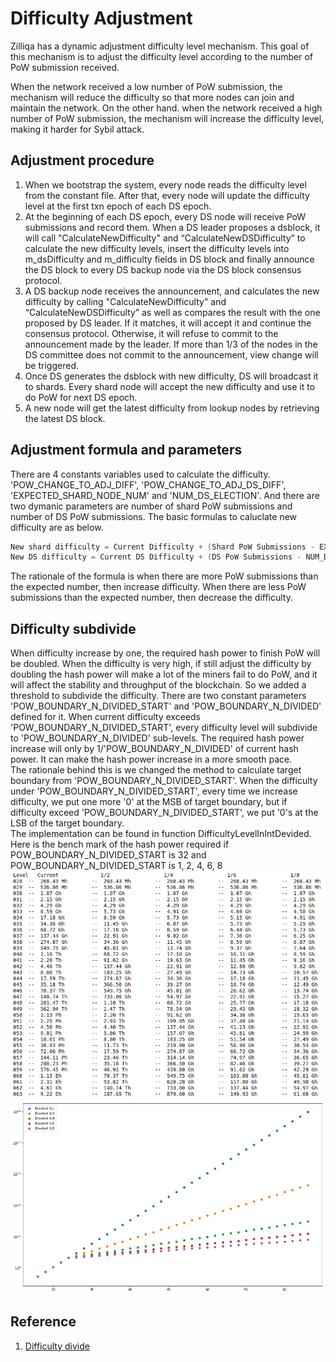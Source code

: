 # Difficulty Adjustment

Zilliqa has a dynamic adjustment difficulty level mechanism. This goal of this mechanism is to adjust the difficulty level according to the number of PoW submission received.

When the network received a low number of PoW submission, the mechanism will reduce the difficulty so that more nodes can join and maintain the network. On the other hand. when the network received a high number of PoW submission, the mechanism will increase the difficulty level, making it harder for Sybil attack.

## Adjustment procedure

1. When we bootstrap the system, every node reads the difficulty level from the constant file. After that, every node will update the difficulty level at the first txn epoch of each DS epoch.
1. At the beginning of each DS epoch, every DS node will receive PoW submissions and record them. When a DS leader proposes a dsblock, it will call "CalculateNewDifficulty" and “CalculateNewDSDifficulty” to calculate the new difficulty levels, insert the difficulty levels into m_dsDifficulty and m_difficulty fields in DS block and finally announce the DS block to every DS backup node via the DS block consensus protocol.
1. A DS backup node receives the announcement, and calculates the new difficulty by calling "CalculateNewDifficulty" and “CalculateNewDSDifficulty” as well as compares the result with the one proposed by DS leader. If it matches, it will accept it and continue the consensus protocol. Otherwise, it will refuse to commit to the announcement made by the leader. If more than 1/3 of the nodes in the DS committee does not commit to the announcement, view change will be triggered.
1. Once DS generates the dsblock with new difficulty, DS will broadcast it to shards. Every shard node will accept the new difficulty and use it to do PoW for next DS epoch.
1. A new node will get the latest difficulty from lookup nodes by retrieving the latest DS block.

## Adjustment formula and parameters

There are 4 constants variables used to calculate the difficulty. 'POW_CHANGE_TO_ADJ_DIFF', 'POW_CHANGE_TO_ADJ_DS_DIFF', 'EXPECTED_SHARD_NODE_NUM' and 'NUM_DS_ELECTION'. And there are two dymanic parameters are number of shard PoW submissions and number of DS PoW submissions. The basic formulas to caluclate new difficulty are as below.

```C++
New shard difficulty = Current Difficulty + (Shard PoW Submissions - EXPECTED_SHARD_NODE_NUM) / POW_CHANGE_TO_ADJ_DIFF
New DS difficulty = Current DS Difficulty + (DS PoW Submissions - NUM_DS_ELECTION) / POW_CHANGE_TO_ADJ_DS_DIFF
```

The rationale of the formula is when there are more PoW submissions than the expected number, then increase difficulty. When there are less PoW submissions than the expected number, then decrease the difficulty.

## Difficulty subdivide

When difficulty increase by one, the required hash power to finish PoW will be doubled. When the difficulty is very high, if still adjust the difficulty by doubling the hash power will make a lot of the miners fail to do PoW, and it will affect the stability and throughput of the blockchain. So we added a threshold to subdivide the difficulty. There are two constant parameters 'POW_BOUNDARY_N_DIVIDED_START' and 'POW_BOUNDARY_N_DIVIDED' defined for it. When current difficulty exceeds 'POW_BOUNDARY_N_DIVIDED_START', every difficulty level will subdivide to 'POW_BOUNDARY_N_DIVIDED' sub-levels. The required hash power increase will only by 1/'POW_BOUNDARY_N_DIVIDED' of current hash power. It can make the hash power increase in a more smooth pace.  
The rationale behind this is we changed the method to calculate target boundary from 'POW_BOUNDARY_N_DIVIDED_START'. When the difficulty under 'POW_BOUNDARY_N_DIVIDED_START', every time we increase difficulty, we put one more '0' at the MSB of target boundary, but if difficulty exceed 'POW_BOUNDARY_N_DIVIDED_START', we put '0's at the LSB of the target boundary.  
The implementation can be found in function DifficultyLevelInIntDevided.  
Here is the bench mark of the hash power required if POW_BOUNDARY_N_DIVIDED_START is 32 and POW_BOUNDARY_N_DIVIDED_START is 1, 2, 4, 6, 8  
![image01](images/features/difficulty-adjustment/image01.png)
![image02](images/features/difficulty-adjustment/image02.png)

## Reference

1. [Difficulty divide](https://mybinder.org/v2/gh/deepgully/jupyter/master?filepath=Zilliqa%2Fdifficulty.ipynb)
